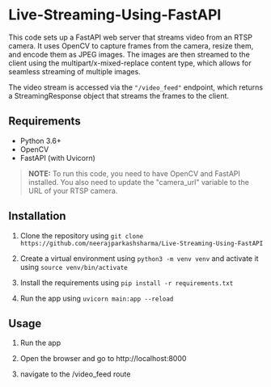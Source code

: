 # Live-Streaming-Using-FastAPI

This code sets up a FastAPI web server that streams video from an RTSP camera. It uses OpenCV to capture frames from the camera, resize them, and encode them as JPEG images. The images are then streamed to the client using the multipart/x-mixed-replace content type, which allows for seamless streaming of multiple images.

The video stream is accessed via the ```"/video_feed"``` endpoint, which returns a StreamingResponse object that streams the frames to the client.

 

## Requirements

- Python 3.6+
- OpenCV
- FastAPI (with Uvicorn)
 

> **NOTE:** To run this code, you need to have OpenCV and FastAPI installed. You also need to update the "camera_url" variable to the URL of your RTSP camera.





## Installation

1. Clone the repository using ```git clone https://github.com/neerajparkashsharma/Live-Streaming-Using-FastAPI```

2. Create a virtual environment using ```python3 -m venv venv``` and activate it using ```source venv/bin/activate```

3. Install the requirements using ```pip install -r requirements.txt```

4. Run the app using ```uvicorn main:app --reload```


## Usage

1. Run the app

2. Open the browser and go to http://localhost:8000

3. navigate to the /video_feed route
